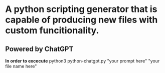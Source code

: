 # A python scripting generator that is capable of producing new files with custom funcitionality.
## Powered by ChatGPT

**In order to excecute**
python3 python-chatgpt.py "your prompt here" "your file name here"
